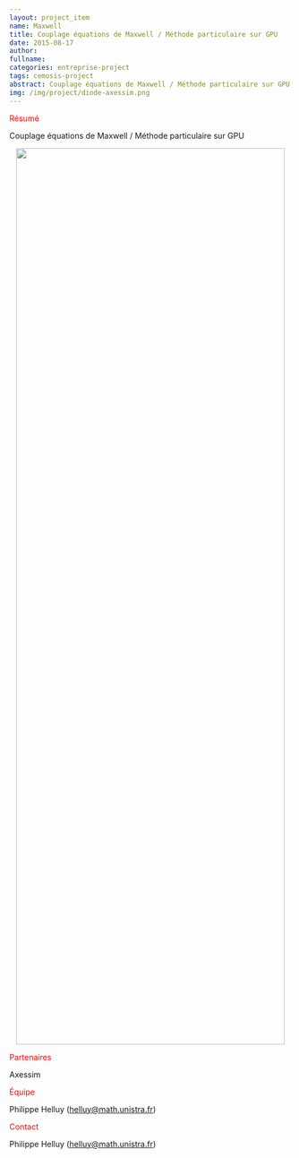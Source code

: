 ```yaml
---
layout: project_item
name: Maxwell
title: Couplage équations de Maxwell / Méthode particulaire sur GPU
date: 2015-08-17
author: 
fullname: 
categories: entreprise-project
tags: cemosis-project
abstract: Couplage équations de Maxwell / Méthode particulaire sur GPU
img: /img/project/diode-axessim.png
---
```


<p style="color:red">Résumé</p>

Couplage équations de Maxwell / Méthode particulaire sur GPU

<center>
<img src="/img/project/diode-axessim.png" style="height:40vh;width:50vw">
</center>

<p style="color:red">Partenaires</p> 

Axessim

<p style="color:red">Équipe</p>

Philippe Helluy (helluy@math.unistra.fr)

<p style="color:red">Contact</p> 

Philippe Helluy (helluy@math.unistra.fr)